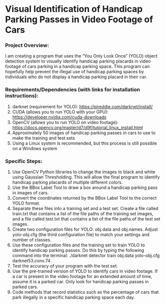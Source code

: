 ﻿# Visual Identification of Handicap Parking Passes in Video Footage of Cars

### Project Overview: 
I am creating a program that uses the “You Only Look Once” (YOLO) object detection system to visually identify handicap
parking placards in video footage of cars parking in a handicap parking space. This program can hopefully help prevent the illegal use of
handicap parking spaces by individuals who do not display a handicap parking placard in their car.

### Requirements/Dependencies (with links for installation instructions):
1. darknet (requirement for YOLO): https://pjreddie.com/darknet/install/
2. CUDA (allows you to run YOLO with your GPU): https://developer.nvidia.com/cuda-downloads
3. OpenCV (allows you to run YOLO on video footage): https://docs.opencv.org/master/d7/d9f/tutorial_linux_install.html
4. Approximately 50 images of handicap parking passes in cars to use to make the training and test sets
4. Using a Linux system is recommended, but this process is still possible on a Windows system

### Specific Steps:
1. Use OpenCV Python libraries to change the images to black and white using Gaussian Thresholding. This will allow the final program
to identify handicap parking placards of multiple different colors.
2. Use the BBox Label Tool to draw a box around a handicap parking pass in images of cars.
3. Convert the coordinates returned by the BBox Label Tool to the correct YOLO format. 
4. Separate these files into a training set and a test set. Create a file called train.txt that contains a list of the file paths
of the training set images, and a file called test.txt that contains a list of the file paths of the test set images.
5. Create two configuration files for YOLO: obj.data and obj.names. Adjust yolo-obj.cfg (the third configuration file) to match your
settings and number of classes.
6. Use these configuration files and the training set to train YOLO to identify handicap parking passes. Do this by typing the following
command into the terminal: ./darknet detector train obj.data yolo-obj.cfg darknet53.conv.74
7. Test the accuracy of your program with the test set.
8. Use the pre-trained version of YOLO to identify cars in video footage. If a car is present in the video footage for an extended amount
of time, assume it is a parked car. Only look for handicap parking passes in parked cars.
9. Code methods that record statistics such as the percentage of cars that park illegally in a specific handicap parking space each day.
